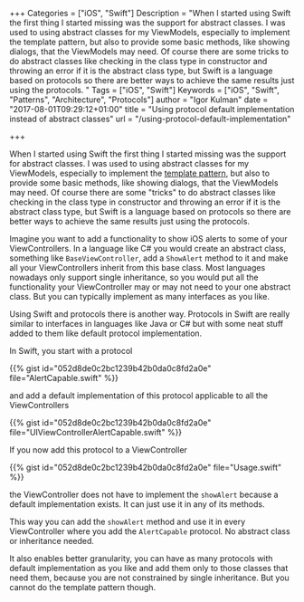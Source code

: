 +++
Categories = ["iOS", "Swift"]
Description = "When I started using Swift the first thing I started missing was the support for abstract classes. I was used to using abstract classes for my ViewModels, especially to implement the template pattern, but also to provide some basic methods, like showing dialogs, that the ViewModels may need. Of course there are some tricks to do abstract classes like checking in the class type in constructor and throwing an error if it is the abstract class type, but Swift is a language based on protocols so there are better ways to achieve the same results just using the protocols. "
Tags = ["iOS", "Swift"]
Keywords = ["iOS", "Swift", "Patterns", "Architecture", "Protocols"]
author = "Igor Kulman"
date = "2017-08-01T09:29:12+01:00"
title = "Using protocol default implementation instead of abstract classes"
url = "/using-protocol-default-implementation"

+++

When I started using Swift the first thing I started missing was the support for abstract classes. I was used to using abstract classes for my ViewModels, especially to implement the [template pattern](https://www.tutorialspoint.com/design_pattern/template_pattern.htm), but also to provide some basic methods, like showing dialogs, that the ViewModels may need. Of course there are some "tricks" to do abstract classes like checking in the class type in constructor and throwing an error if it is the abstract class type, but Swift is a language based on protocols so there are better ways to achieve the same results just using the protocols. 

Imagine you want to add a functionality to show iOS alerts to some of your ViewControllers. In a language like C# you would create an abstract class, something like `BaseViewController`, add a `ShowAlert` method to it and make all your ViewControllers inherit from this base class. Most languages nowadays only support single inheritance, so you would put all the functionality your ViewController may or may not need to your one abstract class. But you can typically implement as many interfaces as you like. 

Using Swift and protocols there is another way. Protocols in Swift are really similar to interfaces in languages like Java or C# but with some neat stuff added to them like default protocol implementation. 

<!--more-->

In Swift, you start with a protocol 

{{% gist id="052d8de0c2bc1239b42b0da0c8fd2a0e" file="AlertCapable.swift" %}}

and add a default implementation of this protocol applicable to all the ViewControllers

{{% gist id="052d8de0c2bc1239b42b0da0c8fd2a0e" file="UIViewControllerAlertCapable.swift" %}}

If you now add this protocol to a ViewController

{{% gist id="052d8de0c2bc1239b42b0da0c8fd2a0e" file="Usage.swift" %}}

the ViewController does not have to implement the `showAlert` because a default implementation exists. It can just use it in any of its methods. 

This way you can add the `showAlert` method and use it in every ViewController where you add the `AlertCapable` protocol. No abstract class or inheritance needed. 

It also enables better granularity, you can have as many protocols with default implementation as you like and add them only to those classes that need them, because you are not constrained by single inheritance. But you cannot do the template pattern though. 
